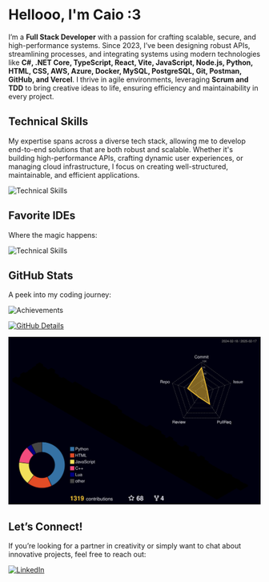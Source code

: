 # Hellooo, I'm Caio :3

I’m a **Full Stack Developer** with a passion for crafting scalable, secure, and high-performance systems. Since 2023, I’ve been designing robust APIs, streamlining processes, and integrating systems using modern technologies like **C#, .NET Core, TypeScript, React, Vite, JavaScript, Node.js, Python, HTML, CSS, AWS, Azure, Docker, MySQL, PostgreSQL, Git, Postman, GitHub, and Vercel**. I thrive in agile environments, leveraging **Scrum and TDD** to bring creative ideas to life, ensuring efficiency and maintainability in every project.

## Technical Skills

My expertise spans across a diverse tech stack, allowing me to develop end-to-end solutions that are both robust and scalable. Whether it's building high-performance APIs, crafting dynamic user experiences, or managing cloud infrastructure, I focus on creating well-structured, maintainable, and efficient applications.

![Technical Skills](https://skillicons.dev/icons?i=dotnet,cs,ts,react,vite,js,nodejs,py,html,css,aws,azure,docker,mysql,postgresql,git,postman,github,vercel&perline=7)

## Favorite IDEs

Where the magic happens:

![Technical Skills](https://skillicons.dev/icons?i=visualstudio,vscode&perline=2)

## GitHub Stats

A peek into my coding journey:

![Achievements](https://github-profile-trophy.vercel.app/?username=CaioaPy&row=1&column=3&theme=dracula&margin-w=15&margin-h=1)

[![GitHub Details](http://github-profile-summary-cards.vercel.app/api/cards/profile-details?username=CaioaPy&theme=dracula)](https://github.com/vn7n24fzkq/github-profile-summary-cards)

![Contributions](./profile-3d-contrib/profile-night-rainbow.svg)

## Let’s Connect!

If you’re looking for a partner in creativity or simply want to chat about innovative projects, feel free to reach out:

[![LinkedIn](https://skillicons.dev/icons?i=linkedin)](https://linkedin.com/in/caioapy/)
